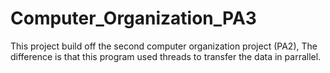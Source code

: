 # Computer_Organization_PA3
This project build off the second computer organization project (PA2), The difference is that this program used threads to transfer the data in parrallel. 
